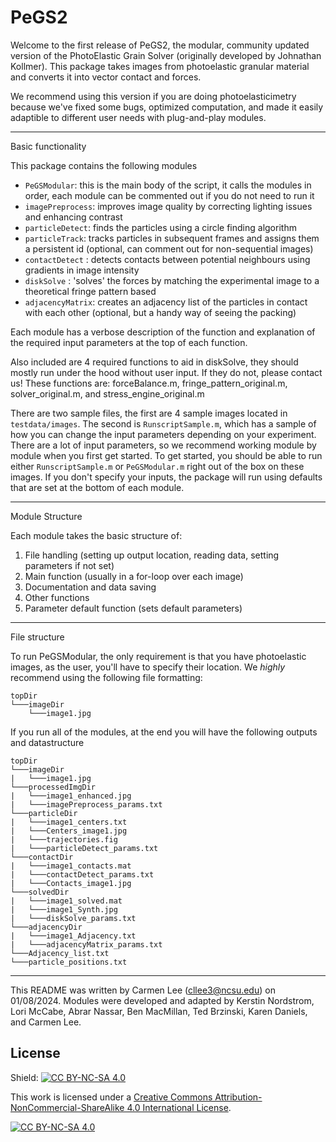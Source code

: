 # PeGS2

Welcome to the first release of PeGS2, the modular, community updated version of the PhotoElastic Grain Solver (originally developed by Johnathan Kollmer). This package takes images from photoelastic granular material and converts it into vector contact and forces. 

We recommend using this version if you are doing photoelasticimetry because we've fixed some bugs, optimized computation, and made it easily adaptible to different user needs with plug-and-play modules.
___
Basic functionality


This package contains the following modules
* `PeGSModular`: this is the main body of the script, it calls the modules in order, each module can be commented out if you do not need to run it
* `imagePreprocess`: improves image quality by correcting lighting issues and enhancing contrast
* `particleDetect`: finds the particles using a circle finding algorithm
* `particleTrack`: tracks particles in subsequent frames and assigns them a persistent id (optional, can comment out for non-sequential images)
* `contactDetect` : detects contacts between potential neighbours using gradients in image intensity
* `diskSolve` : 'solves' the forces by matching the experimental image to a theoretical fringe pattern based
* `adjacencyMatrix`: creates an adjacency list of the particles in contact with each other (optional, but a handy way of seeing the packing)

Each module has a verbose description of the function and explanation of the required input parameters at the top of each function.

Also included are 4 required functions to aid in diskSolve, they should mostly run under the hood without user input. If they do not, please contact us! These functions are: forceBalance.m, fringe\_pattern\_original.m, solver\_original.m, and stress\_engine\_original.m

There are two sample files, the first are 4 sample images located in `testdata/images`. The second is `RunscriptSample.m`, which has a sample of how you can change the input parameters depending on your experiment. There are a lot of input parameters, so we recommend working module by module when you first get started. To get started, you should be able to run either `RunscriptSample.m` or `PeGSModular.m` right out of the box on these images. If you don't specify your inputs, the package will run using defaults that are set at the bottom of each module.

___
Module Structure

Each module takes the basic structure of:

1. File handling (setting up output location, reading data, setting parameters if not set)
2. Main function (usually in a for-loop over each image)
3. Documentation and data saving
4. Other functions
5. Parameter default function (sets default parameters)


___
File structure

To run PeGSModular, the only requirement is that you have photoelastic images, as the user, you'll have to specify their location. We *highly* recommend using the following file formatting:

```
topDir
└───imageDir
	└───image1.jpg
```

If you run all of the modules, at the end you will have the following outputs and datastructure

```
topDir
└───imageDir
|	└───image1.jpg
└───processedImgDir
|	└───image1_enhanced.jpg
|	└───imagePreprocess_params.txt
└───particleDir
|	└───image1_centers.txt
|	└───Centers_image1.jpg
|	└───trajectories.fig
|	└───particleDetect_params.txt
└───contactDir
|	└───image1_contacts.mat
|	└───contactDetect_params.txt
|	└───Contacts_image1.jpg
└───solvedDir
|	└───image1_solved.mat
|	└───image1_Synth.jpg
|	└───diskSolve_params.txt
└───adjacencyDir
|	└───image1_Adjacency.txt
|	└───adjacencyMatrix_params.txt
└───Adjacency_list.txt
└───particle_positions.txt
```
___

This README was written by Carmen Lee (cllee3@ncsu.edu) on 01/08/2024. Modules were developed and adapted by Kerstin Nordstrom, Lori McCabe, Abrar Nassar, Ben MacMillan, Ted Brzinski, Karen Daniels, and Carmen Lee.

## License

Shield: [![CC BY-NC-SA 4.0][cc-by-nc-sa-shield]][cc-by-nc-sa]

This work is licensed under a
[Creative Commons Attribution-NonCommercial-ShareAlike 4.0 International License][cc-by-nc-sa].

[![CC BY-NC-SA 4.0][cc-by-nc-sa-image]][cc-by-nc-sa]

[cc-by-nc-sa]: http://creativecommons.org/licenses/by-nc-sa/4.0/
[cc-by-nc-sa-image]: https://licensebuttons.net/l/by-nc-sa/4.0/88x31.png
[cc-by-nc-sa-shield]: https://img.shields.io/badge/License-CC%20BY--NC--SA%204.0-lightgrey.svg
